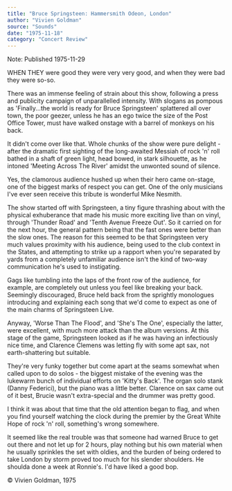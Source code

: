 ```yaml
---
title: "Bruce Springsteen: Hammersmith Odeon, London"
author: "Vivien Goldman"
source: "Sounds"
date: "1975-11-18"
category: "Concert Review"
---
```


Note: Published 1975-11-29

WHEN THEY were good they were very very good, and when they were bad they were so-so.

There was an immense feeling of strain about this show, following a press and publicity campaign of unparallelled intensity. With slogans as pompous as 'Finally...the world is ready for Bruce Springsteen' splattered all over town, the poor geezer, unless he has an ego twice the size of the Post Office Tower, must have walked onstage with a barrel of monkeys on his back.

It didn't come over like that. Whole chunks of the show were pure delight - after the dramatic first sighting of the long-awaited Messiah of rock 'n' roll bathed in a shaft of green light, head bowed, in stark silhouette, as he intoned 'Meeting Across The River' amidst the unwonted sound of silence.

Yes, the clamorous audience hushed up when their hero came on-stage, one of the biggest marks of respect you can get. One of the only musicians I've ever seen receive this tribute is wonderful Mike Nesmith.

The show started off with Springsteen, a tiny figure thrashing about with the physical exhuberance that made his music more exciting live than on vinyl, through 'Thunder Road' and 'Tenth Avenue Freeze Out'. So it carried on for the next hour, the general pattern being that the fast ones were better than the slow ones. The reason for this seemed to be that Springsteen very much values proximity with his audience, being used to the club context in the States, and attempting to strike up a rapport when you're separated by yards from a completely unfamiliar audience isn't the kind of two-way communication he's used to instigating.

Gags like tumbling into the laps of the front row of the audience, for example, are completely out unless you feel like breaking your back. Seemingly discouraged, Bruce held back from the sprightly monologues introducing and explaining each song that we'd come to expect as one of the main charms of Springsteen Live.

Anyway, 'Worse Than The Flood', and 'She's The One', especially the latter, were excellent, with much more attack than the album versions. At this stage of the game, Springsteen looked as if he was having an infectiously nice time, and Clarence Clemens was letting fly with some apt sax, not earth-shattering but suitable.

They're very funky together but come apart at the seams somewhat when called upon to do solos - the biggest mistake of the evening was the lukewarm bunch of individual efforts on 'Kitty's Back'. The organ solo stank (Danny Federici), but the piano was a little better. Clarence on sax came out of it best, Brucie wasn't extra-special and the drummer was pretty good.

I think it was about that time that the old attention began to flag, and when you find yourself watching the clock during the premier by the Great White Hope of rock 'n' roll, something's wrong somewhere.

It seemed like the real trouble was that someone had warned Bruce to get out there and not let up for 2 hours, play nothing but his own material when he usually sprinkles the set with oldies, and the burden of being ordered to take London by storm proved too much for his slender shoulders. He shoulda done a week at Ronnie's. I'd have liked a good bop.

© Vivien Goldman, 1975